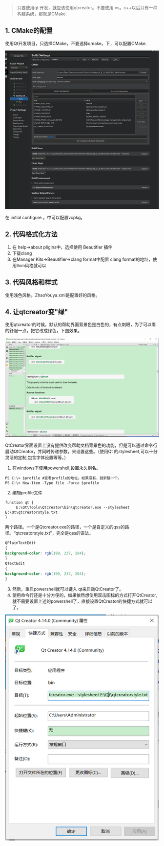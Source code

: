 
> 只要使用qt 开发，就应该使用qtcreator。不要使用 vs。c++以后只有一种构建系统，那就是CMake.

## 1. CMake的配置

使用Qt开发项目，只选择CMake，不要选择qmake。下，可以配置CMake.

![](images/qtcmake.png)

在 initial configure ，中可以配置vcpkg。
## 2. 代码格式化方法

1. 在 help->about pligins中，选择使用 Beautifier 插件
2. 下载clang
3. 在Manager Kits->Beautifier->clang format中配置 clang format的地址，使用llvm风格就可以


## 3. 代码风格和样式

使用浅色风格。ZhaoYouya.xml是配置好的风格。

## 4. 让qtcreator变"绿"


使用qtcreator的时候，默认的帮助界面背景色是白色的，有点刺眼，为了可以看的舒服一点，把它改成绿色，下图效果。

![](images/greenqtcreator.PNG)

QtCreator界面设置上没有提供改变帮助文档背景色的功能，但是可以通过命令行启动QtCreator，并同时传递参数，来设置这些。（使用Qt 的stylesheet,可以十分灵活的定制,包含字体设置等等。）

1. 在windows下使用powershell,设置永久别名。
```pwsh
PS C:\> $profile #查看profile的地址。如果没有，就新建一个。
PS C:\> New-Item -Type file -Force $profile
```
2. 编辑profile文件
```
function qt {
	 E:\Qt\Tools\QtCreator\bin\qtcreator.exe --stylesheet E:\Qt\qtcreatorstyle.txt
}
```
两个路径。一个是Qtcreator.exe的路径，一个是自定义的qss的路径。“qtcreatorstyle.txt”，完全是qss的语法。

```css
QPlainTextEdit
{
background-color: rgb(199, 237, 204);
}
QTextEdit
{
background-color: rgb(199, 237, 204);
}
```
3. 然后，重启powershell就可以键入 qt来启动QtCreator了。
4. 使用命令行还是十分方便的，如果依然想使用双击图标的方式打开QtCreator,就不需要设置上述的powershell了，直接设置QtCreator的快捷方式就可以了。


![](images/qtcreatorlink.PNG)


